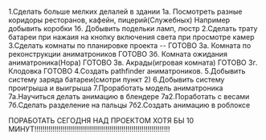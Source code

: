 1.Сделать больше мелких делалей в здании
1a. Посмотреть разные коридоры ресторанов, кафейн, пицерий(Служебных) Например добывить коробки
1б. Добывить подельки ламп, люстр
2.Сделать трату батареи при нажаия на кнопку включения света при просмотре камер
3.Сделать комнаты по планировке проекта -- ГОТОВО
3а. Комната по реконструкции аниматроников ГОТОВО
3б. Комната ожидания аниматроника(Нора) ГОТОВО
3в. Акрады(игровая комната) ГОТОВО
3г. Клодовка ГОТОВО
4.Создать pathfinder аниматроников.
5.Добывить систему заряда батареи(смотри пункт 2)
6.Добывить систему проигрыша и выигрыша
7.Проработать модель аниматроника
7а.Научиться делать анимацию в блендере
7а2.Поработать с весами
7б.Сделать разделение на пальцы
7б2.Создать анимацию в роблоксе


ПОРАБОТАТЬ СЕГОДНЯ НАД ПРОЕКТОМ ХОТЯ БЫ 10 МИНУТ!!!!!!!!!!!!!!!!!!!!!!!!!!!!!!!!!!!!!!!!!!!!!!!!!!!!!!!!!!!!!!!!!!!
